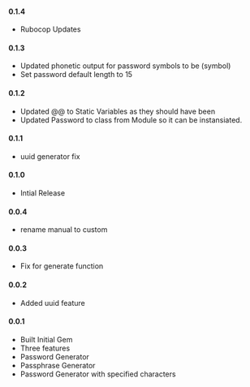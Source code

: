 <h4>0.1.4</h4>

* Rubocop Updates

<h4>0.1.3</h4>

* Updated phonetic output for password symbols to be (symbol)
* Set password default length to 15

<h4>0.1.2</h4>

* Updated @@ to Static Variables as they should have been
* Updated Password to class from Module so it can be instansiated.

<h4>0.1.1</h4>

* uuid generator fix

<h4>0.1.0</h4>

* Intial Release

<h4>0.0.4</h4>

* rename manual to custom

<h4>0.0.3</h4>

* Fix for generate function

<h4>0.0.2</h4>

* Added uuid feature

<h4>0.0.1</h4>

* Built Initial Gem
* Three features
* Password Generator
* Passphrase Generator
* Password Generator with specified characters
